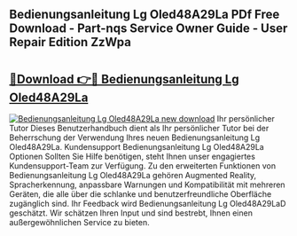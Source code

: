 ## Bedienungsanleitung Lg Oled48A29La PDf Free Download - Part-nqs Service Owner Guide - User Repair Edition ZzWpa

# <h2><a href="http://df10evh.blite.top/?on=Bedienungsanleitung+Lg+Oled48A29La">🔗Download 👉🔴 Bedienungsanleitung Lg Oled48A29La</a></h2>

[![Bedienungsanleitung Lg Oled48A29La new download](https://i.imgur.com/lujVjoI.png)](http://df10evh.blite.top/?on=Bedienungsanleitung+Lg+Oled48A29La)
Ihr persönlicher Tutor Dieses Benutzerhandbuch dient als Ihr persönlicher Tutor bei der Beherrschung der Verwendung Ihres neuen Bedienungsanleitung Lg Oled48A29La. Kundensupport Bedienungsanleitung Lg Oled48A29La Optionen Sollten Sie Hilfe benötigen, steht Ihnen unser engagiertes Kundensupport-Team zur Verfügung. Zu den erweiterten Funktionen von Bedienungsanleitung Lg Oled48A29La gehören Augmented Reality, Spracherkennung, anpassbare Warnungen und Kompatibilität mit mehreren Geräten, die alle über die schlanke und benutzerfreundliche Oberfläche zugänglich sind. Ihr Feedback wird Bedienungsanleitung Lg Oled48A29LaD geschätzt. Wir schätzen Ihren Input und sind bestrebt, Ihnen einen außergewöhnlichen Service zu bieten.
